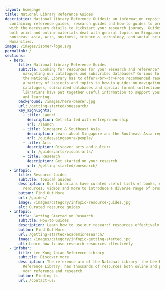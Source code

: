 ```yaml
---
layout: homepage
title: National Library Reference Guides
description: National Library Reference Guidesis an information repository
  containing reference guides, research guides and how-to guides to provide you
  with the necessary details to kickstart your research journey. Guides covering
  both print and online materials deal with general topics on Singapore &
  Southeast Asia, Arts, Business, Science & Technology, and Social Science &
  Humanities.
image: /images/isomer-logo.svg
permalink: /
sections:
  - hero:
      title: National Library Reference Guides
      subtitle: Looking for resources for your research and reference? Need help
        navigating our catalogues and subscribed databases? Curious to know what
        the National Library has to offer?<br><br>From recommended resources on
        a variety of subjects and topics to how-to guides on navigating our
        catalogues, subscribed databases and special format collections, our
        librarians have put together useful information to support your research
        and learning.
      background: /images/hero-banner.jpg
      url: /getting-started/onesearch/
      key_highlights:
        - title: Launch
          description: Get started with entrepreneurship
          url: /launch
        - title: Singapore & Southeast Asia
          description: Learn about Singapore and the Southeast Asia region
          url: /guides/singapore/people/
        - title: Arts
          description: Discover arts and culture
          url: /guides/arts/visual-arts/
        - title: Research
          description: Get started on your research
          url: /getting-started/onesearch/
  - infopic:
      title: Resource Guides
      subtitle: Topical guides
      description: Our librarians have curated useful lists of books, online
        resources, videos and more to introduce a diverse range of broad topics.
      button: Find Out More
      url: /guides/
      image: /images/category/infopic-resource-guides.jpg
      alt: Curated resource guides
  - infopic:
      title: Getting Started on Research
      subtitle: How-to Guides
      description: Learn how to use our research resources effectively.
      button: Find Out More
      url: /getting-started/academicresearch/
      image: /images/category/infopic-getting-started.jpg
      alt: Learn how to use research resources effectively
  - infobar:
      title: Lee Kong Chian Reference Library
      subtitle: Discover more
      description: The reference arm of the National Library, the Lee Kong Chian
        Reference Library, has thousands of resources both online and print for
        your reference and research.
      button: Finding Us
      url: /contact-us/
---
```

